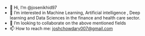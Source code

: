 - 👋 Hi, I’m @josenikhid97
- 👀 I’m interested in Machine Learning, Artificial intelligence , Deep learning and Data Sciences in the finance and health care sector.
- 💞️ I’m looking to collaborate on the above mentioned fields 
- 📫 How to reach me: joshchowdary007@gmail.com

<!---
josenikhid97/josenikhid97 is a ✨ special ✨ repository because its `README.md` (this file) appears on your GitHub profile.
You can click the Preview link to take a look at your changes.
--->
